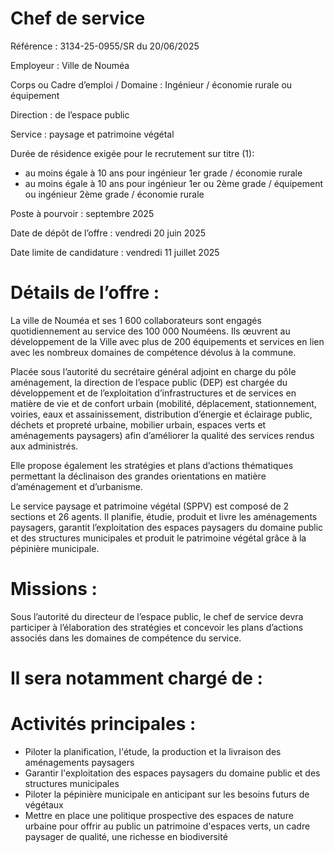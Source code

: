 
# Chef de service


Référence : 3134-25-0955/SR du 20/06/2025

Employeur : Ville de Nouméa

Corps ou Cadre d’emploi / Domaine : Ingénieur / économie rurale ou équipement

Direction : de l’espace public

Service : paysage et patrimoine végétal

Durée de résidence exigée pour le recrutement sur titre (1):

- au moins égale à 10 ans pour ingénieur 1er grade / économie rurale
- au moins égale à 10 ans pour ingénieur 1er ou 2ème grade / équipement ou ingénieur 2ème grade / économie rurale

Poste à pourvoir : septembre 2025

Date de dépôt de l’offre : vendredi 20 juin 2025

Date limite de candidature : vendredi 11 juillet 2025

# Détails de l’offre :

La ville de Nouméa et ses 1 600 collaborateurs sont engagés quotidiennement au service des 100 000 Nouméens. Ils œuvrent au développement de la Ville avec plus de 200 équipements et services en lien avec les nombreux domaines de compétence dévolus à la commune.

Placée sous l’autorité du secrétaire général adjoint en charge du pôle aménagement, la direction de l’espace public (DEP) est chargée du développement et de l’exploitation d’infrastructures et de services en matière de vie et de confort urbain (mobilité, déplacement, stationnement, voiries, eaux et assainissement, distribution d’énergie et éclairage public, déchets et propreté urbaine, mobilier urbain, espaces verts et aménagements paysagers) afin d’améliorer la qualité des services rendus aux administrés.

Elle propose également les stratégies et plans d’actions thématiques permettant la déclinaison des grandes orientations en matière d’aménagement et d’urbanisme.

Le service paysage et patrimoine végétal (SPPV) est composé de 2 sections et 26 agents. Il planifie, étudie, produit et livre les aménagements paysagers, garantit l’exploitation des espaces paysagers du domaine public et des structures municipales et produit le patrimoine végétal grâce à la pépinière municipale.

# Missions :

Sous l’autorité du directeur de l’espace public, le chef de service devra participer à l’élaboration des stratégies et concevoir les plans d’actions associés dans les domaines de compétence du service.

# Il sera notamment chargé de :

# Activités principales :

- Piloter la planification, l'étude, la production et la livraison des aménagements paysagers
- Garantir l'exploitation des espaces paysagers du domaine public et des structures municipales
- Piloter la pépinière municipale en anticipant sur les besoins futurs de végétaux
- Mettre en place une politique prospective des espaces de nature urbaine pour offrir au public un patrimoine d'espaces verts, un cadre paysager de qualité, une richesse en biodiversité